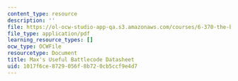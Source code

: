 ```yaml
---
content_type: resource
description: ''
file: https://ol-ocw-studio-app-qa.s3.amazonaws.com/courses/6-370-the-battlecode-programming-competition-january-iap-2013/1017f6ce8729056f8b720cb5ccf9e4d7_MIT6_370IAP13_Btlecde_Dsht.pdf
file_type: application/pdf
learning_resource_types: []
ocw_type: OCWFile
resourcetype: Document
title: Max's Useful Battlecode Datasheet
uid: 1017f6ce-8729-056f-8b72-0cb5ccf9e4d7
---
```

